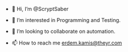 - 👋 Hi, I’m @ScryptSaber
- 👀 I’m interested in Programming and Testing.

- 💞️ I’m looking to collaborate on automation.
- 📫 How to reach me erdem.kamis@theyr.com





<!---
ScryptSaber/ScryptSaber is a ✨ special ✨ repository because its `README.md` (this file) appears on your GitHub profile.
You can click the Preview link to take a look at your changes.
--->
